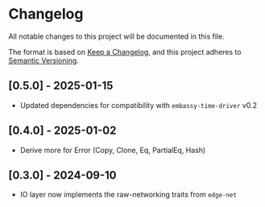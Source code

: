 # Changelog

All notable changes to this project will be documented in this file.

The format is based on [Keep a Changelog](https://keepachangelog.com/en/1.0.0/),
and this project adheres to [Semantic Versioning](https://semver.org/spec/v2.0.0.html).

## [0.5.0] - 2025-01-15
* Updated dependencies for compatibility with `embassy-time-driver` v0.2

## [0.4.0] - 2025-01-02
* Derive more for Error (Copy, Clone, Eq, PartialEq, Hash)

## [0.3.0] - 2024-09-10
* IO layer now implements the raw-networking traits from `edge-net`
